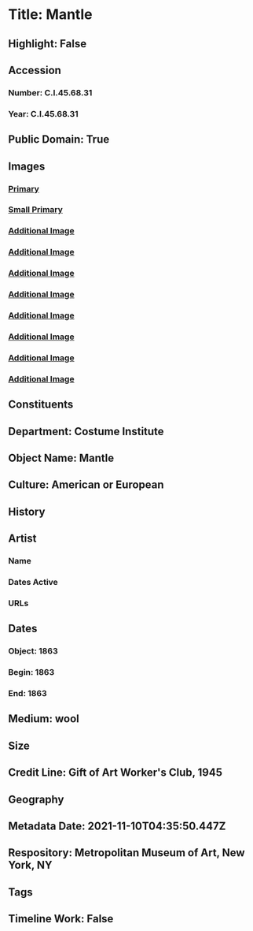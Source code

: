 # Title: Mantle
## Highlight: False
## Accession
### Number: C.I.45.68.31
### Year: C.I.45.68.31
## Public Domain: True
## Images
### [Primary](https://images.metmuseum.org/CRDImages/ci/original/C.I.45.68.31_F.jpg)
### [Small Primary](https://images.metmuseum.org/CRDImages/ci/web-large/C.I.45.68.31_F.jpg)
### [Additional Image](https://images.metmuseum.org/CRDImages/ci/original/C.I.45.68.31_S.jpg)
### [Additional Image](https://images.metmuseum.org/CRDImages/ci/original/C.I.45.68.31_B.jpg)
### [Additional Image](https://images.metmuseum.org/CRDImages/ci/original/C.I.45.68.31_d.jpg)
### [Additional Image](https://images.metmuseum.org/CRDImages/ci/original/C.I.45.68.31_d2.jpg)
### [Additional Image](https://images.metmuseum.org/CRDImages/ci/original/C.I.45.68.31_d3.jpg)
### [Additional Image](https://images.metmuseum.org/CRDImages/ci/original/C.I.45.68.31_d4.jpg)
### [Additional Image](https://images.metmuseum.org/CRDImages/ci/original/C.I.45.68.31_d5.jpg)
### [Additional Image](https://images.metmuseum.org/CRDImages/ci/original/C.I.45.68.31_d6.jpg)
## Constituents
## Department: Costume Institute
## Object Name: Mantle
## Culture: American or European
## History
## Artist
### Name
### Dates Active
### URLs
## Dates
### Object: 1863
### Begin: 1863
### End: 1863
## Medium: wool
## Size
## Credit Line: Gift of Art Worker's Club, 1945
## Geography
## Metadata Date: 2021-11-10T04:35:50.447Z
## Respository: Metropolitan Museum of Art, New York, NY
## Tags
## Timeline Work: False